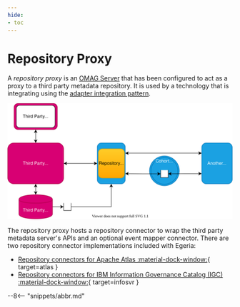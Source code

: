 ```yaml
---
hide:
- toc
---
```


<!-- SPDX-License-Identifier: CC-BY-4.0 -->
<!-- Copyright Contributors to the Egeria project. -->

# Repository Proxy

A *repository proxy* is an [OMAG Server](/egeria-docs/concepts/omag-server) that has been configured to act as a proxy to a third party metadata repository. It is used by a technology that is integrating using the [adapter integration pattern](../../../../open-metadata-publication/website/open-metadata-integration-patterns/adapter-integration-pattern.md).

![Repository proxy translating between third party APIs/events and open metadata](repository-proxy.svg)

The repository proxy hosts a repository connector to wrap the third party metadata server's APIs and an optional event mapper connector.  There are two repository connector implementations included with Egeria:

- [Repository connectors for Apache Atlas :material-dock-window:](https://github.com/odpi/egeria-connector-hadoop-ecosystem){ target=atlas }
- [Repository connectors for IBM Information Governance Catalog (IGC) :material-dock-window:](https://github.com/odpi/egeria-connector-ibm-information-server){ target=infosvr }

--8<-- "snippets/abbr.md"
